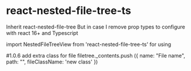 # react-nested-file-tree-ts

Inherit react-nested-file-tree
But in case I remove prop types to configure with react 16+ and Typescript

import NestedFileTreeView from 'react-nested-file-tree-ts' for using

#1.0.6 add extra class for file
filetree._contents.push ({
    name: "File name",
    path: "",
    fileClassName: 'new class'
})